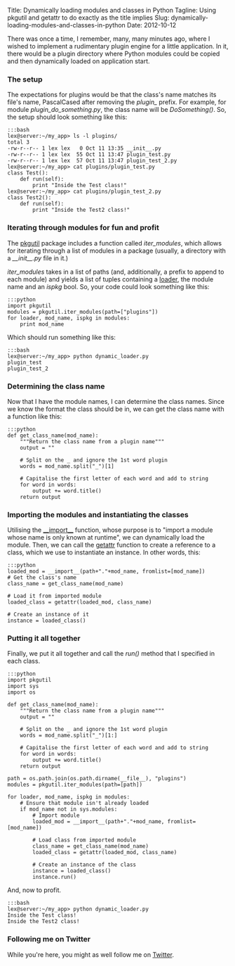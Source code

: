 Title: Dynamically loading modules and classes in Python
Tagline: Using pkgutil and getattr to do exactly as the title implies
Slug: dynamically-loading-modules-and-classes-in-python
Date: 2012-10-12

</p>

<div class="intro">
There was once a time, I remember, many, many minutes ago, where I
wished to implement a rudimentary plugin engine for a little
application. In it, there would be a plugin directory where Python
modules could be copied and then dynamically loaded on application
start.
</div>

### The setup

The expectations for plugins would be that the class's name matches its
file's name, PascalCased after removing the *plugin\_* prefix. For
example, for module *plugin\_do\_something.py*, the class name will be
*DoSomething()*. So, the setup should look something like this:

    :::bash
    lex@server:~/my_app> ls -l plugins/
    total 3
    -rw-r--r-- 1 lex lex   0 Oct 11 13:35 __init__.py
    -rw-r--r-- 1 lex lex  55 Oct 11 13:47 plugin_test.py
    -rw-r--r-- 1 lex lex  57 Oct 11 13:47 plugin_test_2.py
    lex@server:~/my_app> cat plugins/plugin_test.py
    class Test():
        def run(self):
            print "Inside the Test class!"
    lex@server:~/my_app> cat plugins/plugin_test_2.py
    class Test2():
        def run(self):
            print "Inside the Test2 class!"

### Iterating through modules for fun and profit

The [pkgutil][] package includes a function called *iter\_modules*,
which allows for iterating through a list of modules in a package
(usually, a directory with a *\_\_init\_\_.py* file in it.)

*iter\_modules* takes in a list of paths (and, additionally, a prefix to
append to each module) and yields a list of tuples containing a
[loader][], the module name and an *ispkg* bool. So, your code could
look something like this:

    :::python
    import pkgutil
    modules = pkgutil.iter_modules(path=["plugins"])
    for loader, mod_name, ispkg in modules: 
        print mod_name


Which should run something like this:

    :::bash
    lex@server:~/my_app> python dynamic_loader.py
    plugin_test
    plugin_test_2

### Determining the class name

Now that I have the module names, I can determine the class names. Since
we know the format the class should be in, we can get the class name
with a function like this:

    :::python
    def get_class_name(mod_name):
        """Return the class name from a plugin name"""
        output = ""

        # Split on the _ and ignore the 1st word plugin
        words = mod_name.split("_")[1]

        # Capitalise the first letter of each word and add to string
        for word in words:
            output += word.title()
        return output

### Importing the modules and instantiating the classes

Utilising the [\_\_import\_\_][] function, whose purpose is to "import a
module whose name is only known at runtime", we can dynamically load the
module. Then, we can call the [getattr][] function to create a reference
to a class, which we use to instantiate an instance. In other words,
this:

    :::python
    loaded_mod = __import__(path+"."+mod_name, fromlist=[mod_name])
    # Get the class's name
    class_name = get_class_name(mod_name)

    # Load it from imported module
    loaded_class = getattr(loaded_mod, class_name)

    # Create an instance of it
    instance = loaded_class()

### Putting it all together

Finally, we put it all together and call the *run()* method that I
specified in each class.

    :::python
    import pkgutil
    import sys
    import os

    def get_class_name(mod_name):
        """Return the class name from a plugin name"""
        output = ""

        # Split on the _ and ignore the 1st word plugin
        words = mod_name.split("_")[1:]

        # Capitalise the first letter of each word and add to string
        for word in words:
            output += word.title()
        return output

    path = os.path.join(os.path.dirname(__file__), "plugins")
    modules = pkgutil.iter_modules(path=[path])

    for loader, mod_name, ispkg in modules:
        # Ensure that module isn't already loaded
        if mod_name not in sys.modules:
            # Import module
            loaded_mod = __import__(path+"."+mod_name, fromlist=[mod_name])
           
            # Load class from imported module
            class_name = get_class_name(mod_name)
            loaded_class = getattr(loaded_mod, class_name)

            # Create an instance of the class
            instance = loaded_class()
            instance.run()

And, now to profit.

    :::bash
    lex@server:~/my_app> python dynamic_loader.py
    Inside the Test class!
    Inside the Test2 class!

### Following me on Twitter

While you're here, you might as well follow me on [Twitter][].

  [pkgutil]: http://docs.python.org/library/pkgutil.html
  [loader]: http://www.python.org/dev/peps/pep-0302/
  [\_\_import\_\_]: http://docs.python.org/library/functions.html#__import__
  [getattr]: http://docs.python.org/library/functions.html#getattr
  [Twitter]: http://twitter.com/lexandstuff
  [comments powered by Disqus.]: http://disqus.com/?ref_noscript
  [comments powered by <span class="logo-disqus">Disqus</span>]: http://disqus.com
